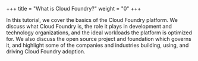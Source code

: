 +++
title = "What is Cloud Foundry?"
weight = "0"
+++

In this tutorial, we cover the basics of the Cloud Foundry platform. We discuss what Cloud Foundry is, the role it plays in development and technology organizations, and the ideal workloads the platform is optimized for. We also discuss the open source project and foundation which governs it, and highlight some of the companies and industries building, using, and driving Cloud Foundry adoption.